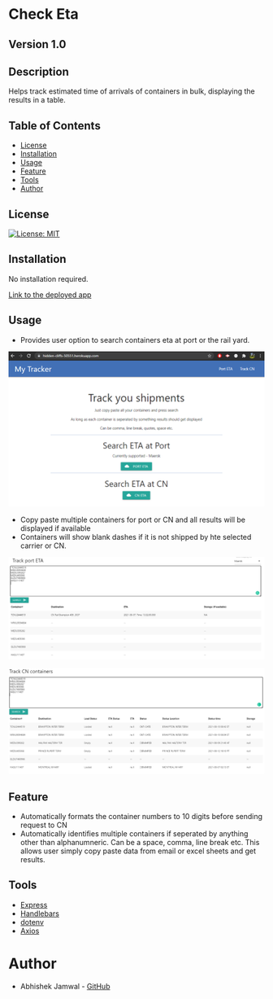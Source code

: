 # Check Eta
## Version 1.0
## Description
Helps track estimated time of arrivals of containers in bulk, displaying the results in a table. 

## Table of Contents
* [License](#license)
* [Installation](#installation)
* [Usage](#usage)
* [Feature](#feature)
* [Tools](#credits)
* [Author](#author)

## License
[![License: MIT](https://img.shields.io/badge/License-MIT-yellow.svg)](https://opensource.org/licenses/MIT)

## Installation
No installation required.

[Link to the deployed app](https://pure-eyrie-01841.herokuapp.com/)

## Usage
* Provides user option to search containers eta at port or the rail yard.

![Homepage](./assets/images/homepage.PNG)

* Copy paste multiple containers for port or CN and all results will be displayed if available
* Containers will show blank dashes if it is not shipped by hte selected carrier or CN.

![PortEta](./assets/images/PortEta.PNG)

![trackCn](./assets/images/trackCn.PNG)

## Feature
* Automatically formats the container numbers to 10 digits before sending request to CN
* Automatically identifies multiple containers if seperated by anything other than alphanumneric. Can be a space, comma, line break etc. This allows user simply copy paste data from email or excel sheets and get results.

## Tools
* [Express](https://www.npmjs.com/package/express)
* [Handlebars](https://www.npmjs.com/package/handlebars)
* [dotenv](https://www.npmjs.com/package/dotenv)
* [Axios](https://www.npmjs.com/package/axios)

# Author
* Abhishek Jamwal - [GitHub](https://github.com/jamwalab)